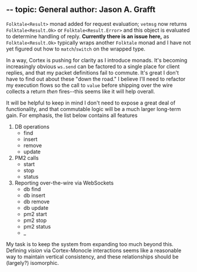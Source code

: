 --
topic: General
author: Jason A. Grafft
---
`Folktale<Result>` monad added for request evaluation; `vetmsg` now returns `Folktale<Result.Ok>` or  `Folktale<Result.Error>` and this object is evaluated to determine handling of reply. **Currently there is an issue here,** as `Folktale<Result.Ok>` typically wraps another `Folktale` monad and I have not yet figured out how to `match`/`switch` on the wrapped type.

In a way, Cortex is pushing for clarity as I introduce monads. It's becoming increasingly obvious `ws.send` can be factored to a single place for client replies, and that my packet definitions fail to commute. It's great I don't have to find out about these "down the road." I believe I'll need to refactor my execution flows so the call to `value` before shipping over the wire collects a return *then* fires--this seems like it will help overall.

It will be helpful to keep in mind I don't need to expose a great deal of functionality, and that commutable logic will be a much larger long-term gain. For emphasis, the list below contains all features

1. DB operations
    - find
    - insert
    - remove
    - update
2. PM2 calls
    - start
    - stop
    - status
3. Reporting over-the-wire via WebSockets
    - db find
    - db insert
    - db remove
    - db update
    - pm2 start
    - pm2 stop
    - pm2 status
    - \_

My task is to keep the system from expanding too much beyond this. Defining *vision* via Cortex-Monocle interactions seems like a reasonable way to maintain vertical consistency, and these relationships should be (largely?) isomorphic.